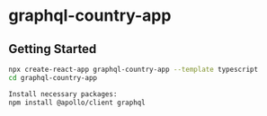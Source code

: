 # graphql-country-app

## Getting Started
```bash
npx create-react-app graphql-country-app --template typescript
cd graphql-country-app

Install necessary packages:
npm install @apollo/client graphql


